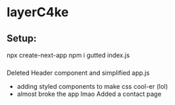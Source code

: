 # layerC4ke

## Setup:
npx create-next-app
npm i
gutted index.js

###
Deleted Header component and simplified app.js
* adding styled components to make css cool-er (lol)
* almost broke the app lmao
Added a contact page 
